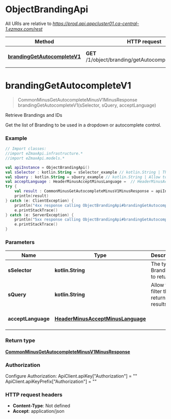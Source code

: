 # ObjectBrandingApi

All URIs are relative to *https://prod.api.appcluster01.ca-central-1.ezmax.com/rest*

Method | HTTP request | Description
------------- | ------------- | -------------
[**brandingGetAutocompleteV1**](ObjectBrandingApi.md#brandingGetAutocompleteV1) | **GET** /1/object/branding/getAutocomplete/{sSelector} | Retrieve Brandings and IDs


<a name="brandingGetAutocompleteV1"></a>
# **brandingGetAutocompleteV1**
> CommonMinusGetAutocompleteMinusV1MinusResponse brandingGetAutocompleteV1(sSelector, sQuery, acceptLanguage)

Retrieve Brandings and IDs

Get the list of Branding to be used in a dropdown or autocomplete control.

### Example
```kotlin
// Import classes:
//import eZmaxApi.infrastructure.*
//import eZmaxApi.models.*

val apiInstance = ObjectBrandingApi()
val sSelector : kotlin.String = sSelector_example // kotlin.String | The type of Brandings to return
val sQuery : kotlin.String = sQuery_example // kotlin.String | Allow to filter the returned results
val acceptLanguage : HeaderMinusAcceptMinusLanguage =  // HeaderMinusAcceptMinusLanguage | 
try {
    val result : CommonMinusGetAutocompleteMinusV1MinusResponse = apiInstance.brandingGetAutocompleteV1(sSelector, sQuery, acceptLanguage)
    println(result)
} catch (e: ClientException) {
    println("4xx response calling ObjectBrandingApi#brandingGetAutocompleteV1")
    e.printStackTrace()
} catch (e: ServerException) {
    println("5xx response calling ObjectBrandingApi#brandingGetAutocompleteV1")
    e.printStackTrace()
}
```

### Parameters

Name | Type | Description  | Notes
------------- | ------------- | ------------- | -------------
 **sSelector** | **kotlin.String**| The type of Brandings to return | [enum: All]
 **sQuery** | **kotlin.String**| Allow to filter the returned results | [optional]
 **acceptLanguage** | [**HeaderMinusAcceptMinusLanguage**](.md)|  | [optional] [enum: *, en, fr]

### Return type

[**CommonMinusGetAutocompleteMinusV1MinusResponse**](CommonMinusGetAutocompleteMinusV1MinusResponse.md)

### Authorization


Configure Authorization:
    ApiClient.apiKey["Authorization"] = ""
    ApiClient.apiKeyPrefix["Authorization"] = ""

### HTTP request headers

 - **Content-Type**: Not defined
 - **Accept**: application/json

